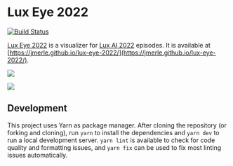 # Lux Eye 2022

[![Build Status](https://github.com/jmerle/lux-eye-2022/workflows/Build/badge.svg)](https://github.com/jmerle/lux-eye-2022/actions/workflows/build.yml)

[Lux Eye 2022](https://jmerle.github.io/lux-eye-2022/) is a visualizer for [Lux AI 2022](https://www.kaggle.com/competitions/lux-ai-2022-beta) episodes. It is available at [https://jmerle.github.io/lux-eye-2022/](https://jmerle.github.io/lux-eye-2022/).

![](https://i.imgur.com/xFEYwL0.png)

![](https://i.imgur.com/uUJ9UxE.png)

## Development

This project uses Yarn as package manager. After cloning the repository (or forking and cloning), run `yarn` to install the dependencies and `yarn dev` to run a local development server. `yarn lint` is available to check for code quality and formatting issues, and `yarn fix` can be used to fix most linting issues automatically.
